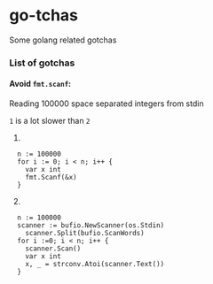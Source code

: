 # go-tchas
Some golang related gotchas

### List of gotchas

#### Avoid `fmt.scanf`: 

Reading 100000 space separated integers from stdin

`1` is a lot slower than `2`

1. 

```
  n := 100000
  for i := 0; i < n; i++ {
    var x int
    fmt.Scanf(&x)
  }

```

2. 

```
  n := 100000
  scanner := bufio.NewScanner(os.Stdin)
	scanner.Split(bufio.ScanWords)
  for i :=0; i < n; i++ {
    scanner.Scan()
    var x int
    x, _ = strconv.Atoi(scanner.Text())
  }

```
